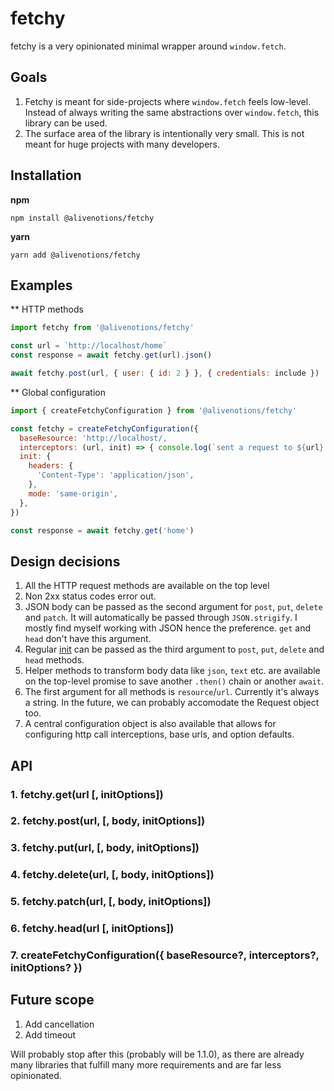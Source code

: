 # fetchy

fetchy is a very opinionated minimal wrapper around `window.fetch`.

## Goals

1. Fetchy is meant for side-projects where `window.fetch` feels low-level. Instead of always writing the same abstractions over `window.fetch`, this library can be used.
2. The surface area of the library is intentionally very small. This is not meant for huge projects with many developers.

## Installation

**npm**

```
npm install @alivenotions/fetchy
```

**yarn**

```
yarn add @alivenotions/fetchy
```

## Examples

\*\* HTTP methods

```javascript
import fetchy from '@alivenotions/fetchy'

const url = `http://localhost/home`
const response = await fetchy.get(url).json()

await fetchy.post(url, { user: { id: 2 } }, { credentials: include })
```

\*\* Global configuration

```javascript
import { createFetchyConfiguration } from '@alivenotions/fetchy'

const fetchy = createFetchyConfiguration({
  baseResource: 'http://localhost/,
  interceptors: (url, init) => { console.log(`sent a request to ${url} at ${Date.now}`) },
  init: {
    headers: {
      'Content-Type': 'application/json',
    },
    mode: 'same-origin',
  },
})

const response = await fetchy.get('home')
```

## Design decisions

1. All the HTTP request methods are available on the top level
2. Non 2xx status codes error out.
3. JSON body can be passed as the second argument for `post`, `put`, `delete` and `patch`. It will automatically be passed through `JSON.strigify`. I mostly find myself working with JSON hence the preference. `get` and `head` don't have this argument.
4. Regular [init](https://developer.mozilla.org/en-US/docs/Web/API/WindowOrWorkerGlobalScope/fetch) can be passed as the third argument to `post`, `put`, `delete` and `head` methods.
5. Helper methods to transform body data like `json`, `text` etc. are available on the top-level promise to save another `.then()` chain or another `await`.
6. The first argument for all methods is `resource`/`url`. Currently it's always a string. In the future, we can probably accomodate the Request object too.
7. A central configuration object is also available that allows for configuring http call interceptions, base urls, and option defaults.

## API

### 1. fetchy.get(url [, initOptions])

### 2. fetchy.post(url, [, body, initOptions])

### 3. fetchy.put(url, [, body, initOptions])

### 4. fetchy.delete(url, [, body, initOptions])

### 5. fetchy.patch(url, [, body, initOptions])

### 6. fetchy.head(url [, initOptions])

### 7. createFetchyConfiguration({ baseResource?, interceptors?, initOptions? })

## Future scope

1. Add cancellation
2. Add timeout

Will probably stop after this (probably will be 1.1.0), as there are already many libraries that fulfill many more requirements and are far less opinionated.
